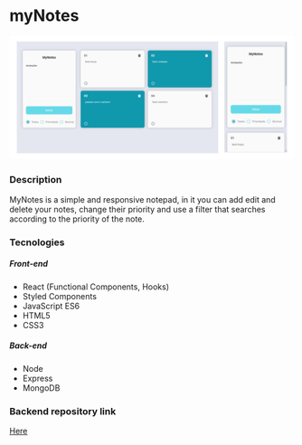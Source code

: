 # myNotes

![Project frame](https://github.com/BrunoUmbelino/myNotes/blob/main/github/Frame_.png)

### Description 

MyNotes is a simple and responsive notepad, in it you can add edit and delete your notes, change their priority and use a filter that searches according to the priority of the note. 

### Tecnologies

##### Front-end

- React (Functional Components, Hooks)
- Styled Components
- JavaScript ES6
- HTML5
- CSS3

##### Back-end

- Node
- Express
- MongoDB

### Backend repository link

[Here](https://github.com/BrunoUmbelino/myNotes--server) 
